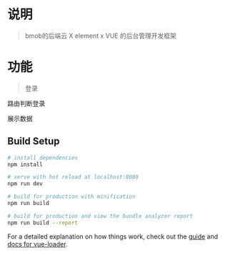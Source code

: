 # 说明

> bmob的后端云 X element x VUE 的后台管理开发框架

# 功能

> 登录

  路由判断登录

  展示数据

## Build Setup

``` bash
# install dependencies
npm install

# serve with hot reload at localhost:8080
npm run dev

# build for production with minification
npm run build

# build for production and view the bundle analyzer report
npm run build --report
```



For a detailed explanation on how things work, check out the [guide](http://vuejs-templates.github.io/webpack/) and [docs for vue-loader](http://vuejs.github.io/vue-loader).
